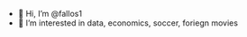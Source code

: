 - 👋 Hi, I’m @fallos1
- 👀 I’m interested in data, economics, soccer, foriegn movies

<!---
fallos1/fallos1 is a ✨ special ✨ repository because its `README.md` (this file) appears on your GitHub profile.
You can click the Preview link to take a look at your changes.
--->
